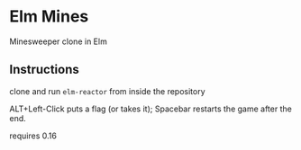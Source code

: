 # Elm Mines
Minesweeper clone in Elm

## Instructions

clone and run `elm-reactor` from inside the repository 

ALT+Left-Click puts a flag (or takes it); Spacebar restarts the game after the end. 

requires 0.16